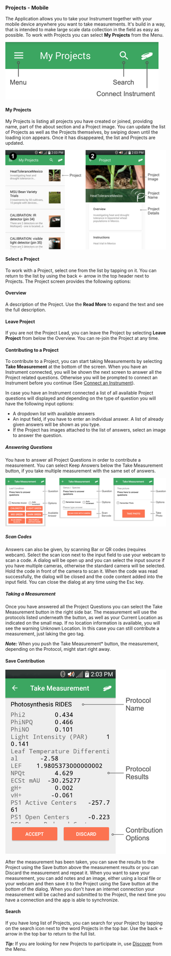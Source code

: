### Projects - Mobile

The Application allows you to take your Instrument together with your mobile device anywhere you want to take measurements. It's build in a way, that is intended to make large scale data collection in the field as easy as possible. To work with Projects you can select **My Projects** from the Menu.

![My Projects Menu Bar](../images/help/_mobile-app_Android_Projects_Menu.png)

#### My Projects

My Projects is listing all projects you have created or joined, providing name, part of the about section and a Project image. You can update the list of Projects as well as the Projects themselves, by swiping down until the loading icon appears. Once it has disappeared, the list and Projects are updated.

![Projects](../images/help/_mobile-app_Android_Projects.png)

#### Select a Project

To work with a Project, select one from the list by tapping on it. You can return to the list by using the back ← arrow in the top header next to Projects. The Project screen provides the following options:

#### Overview

A description of the Project. Use the **Read More** to expand the text and see the full description.

#### Leave Project

If you are not the Project Lead, you can leave the Project by selecting **Leave Project** from below the Overview. You can re-join the Project at any time.

#### Contributing to a Project

To contribute to a Project, you can start taking Measurements by selecting **Take Measurement** at the bottom of the screen. When you have an Instrument connected, you will be shown the next screen to answer all the Project related questions. Otherwise you will be prompted to connect an Instrument before you continue (See [Connect an Instrument](mobile-app_Connect_an_Instrument)).

In case you have an Instrument connected a list of all available Project questions will displayed and depending on the type of question you will have the following input options:

+ A dropdown list with available answers
+ An input field, if you have to enter an individual answer. A list of already given answers will be shown as you type.
+ If the Project has images attached to the list of answers, select an image to answer the question.

##### Answering Questions

You have to answer all Project Questions in order to contribute a measurement. You can select Keep Answers below the Take Measurement button, if you take multiple measurement with the same set of answers.

![Question options for Projects, Multiple Choice, User Answer & Scan Barcode, Attach Photo](../images/help/_mobile-app_Android_Project_Questions.png)

##### Scan Codes

Answers can also be given, by scanning Bar or QR codes (requires webcam). Select the scan icon next to the input field to use your webcam to scan a code. A dialog will be open up and you can select the input source if you have multiple cameras, otherwise the standard camera will be selected. Hold the code in front of the camera to scan it. When the code was read successfully, the dialog will be closed and the code content added into the input field. You can close the dialog at any time using the Esc key.

##### Taking a Measurement

Once you have answered all the Project Questions you can select the Take Measurement button in the right side bar. The measurement will use the protocols listed underneath the button, as well as your Current Location as indicated on the small map. If no location information is available, you will see the warning Unknown Location. In this case you can still contribute a measurement, just laking the geo tag.

***Note:*** When you push the Take Measurement* button, the measurement, depending on the Protocol, might start right away.

#### Save Contribution

![Results for a Protocol for a Project](../images/help/_mobile-app_Android_Projects_Results.png)

After the measurement has been taken, you can save the results to the Project using the Save button above the measurement results or you can Discard the measurement and repeat it. When you want to save your measurement, you can add notes and an image, either using a local file or your webcam and then save it to the Project using the Save button at the bottom of the dialog. When you don't have an internet connection your measurement will be cached and submitted to the Project, the next time you have a connection and the app is able to synchronize.

#### Search

If you have long list of Projects, you can search for your Project by tapping on the <i class="fa fa-search" aria-hidden="true"></i> search icon next to the word Projects in the top bar. Use the back ← arrow in the top bar to return to the full list.

***Tip:*** If you are looking for new Projects to participate in, use [Discover](mobile-apps_Android_Discover) from the Menu.